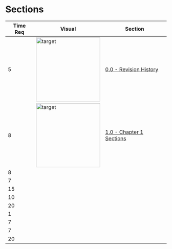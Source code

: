 # Sections

| Time Req | Visual | Section |
|----------|--------|---------|
| 5        | <img src="https://i.imgur.com/InnK1U3.jpg" alt="target" width="200"/> | [0.0 - Revision History](https://rb.gy/9ndc7o) | 
| 8        | <img src="https://i.imgur.com/InnK1U3.jpg" alt="target" width="200"/> | [1.0 - Chapter 1 Sections](https://rb.gy/5whkec) |
| 8        |        |         |
| 7        |        |         |
| 15       |        |         |
| 10       |        |         |
| 20       |        |         |
| 1        |        |         |
| 7        |        |         |
| 7        |        |         |
| 20       |        |         |
